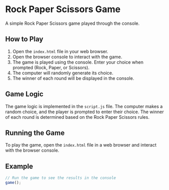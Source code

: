 # Rock Paper Scissors Game

A simple Rock Paper Scissors game played through the console.

## How to Play

1. Open the `index.html` file in your web browser.
2. Open the browser console to interact with the game.
3. The game is played using the console. Enter your choice when prompted (Rock, Paper, or Scissors).
4. The computer will randomly generate its choice.
5. The winner of each round will be displayed in the console.

## Game Logic

The game logic is implemented in the `script.js` file. The computer makes a random choice, and the player is prompted to enter their choice. The winner of each round is determined based on the Rock Paper Scissors rules.

## Running the Game

To play the game, open the `index.html` file in a web browser and interact with the browser console.

## Example

```javascript
// Run the game to see the results in the console
game();
